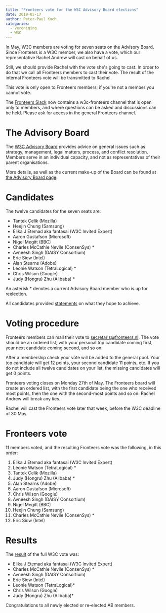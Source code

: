 ```yaml
---
title: "Fronteers vote for the W3C Advisory Board elections"
date: 2019-05-17
author: Peter-Paul Koch
categories: 
  - Vereniging
  - W3C
---
```

In May, W3C members are voting for seven seats on the Advisory Board. Since Fronteers is a W3C member, we also have a vote, which our representative Rachel Andrew will cast on behalf of us.

Still, we should provide Rachel with the vote she's going to cast. In order to do that we call all Fronteers members to cast their vote. The result of the internal Fronteers vote will be transmitted to Rachel.

This vote is only open to Fronteers members; if you're not a member you cannot vote.

The [Fronteers Slack](https://fronteersnl.slack.com/) now contains a w3c-fronteers channel that is open only to members, and where questions can be asked and discussions can be held. Please ask for access in the general Fronteers channel.

# The Advisory Board

The [W3C Advisory Board](https://www.w3.org/2002/ab/) provides advice on general issues such as strategy, management, legal matters, process, and conflict resolution. Members serve in an individual capacity, and not as representatives of their parent organisations.

More details, as well as the current make-up of the Board can be found at [the Advisory Board page](https://www.w3.org/2002/ab/).

# Candidates

The twelve candidates for the seven seats are:

* Tantek Çelik (Mozilla)
* Heejin Chung (Samsung)
* Elika J Etemad aka fantasai (W3C Invited Expert)
* Aaron Gustafson (Microsoft)
* Nigel Megitt (BBC)
* Charles McCathie Nevile (ConsenSys) *
* Avneesh Singh (DAISY Consortium)
* Eric Siow (Intel)
* Alan Stearns (Adobe)
* Léonie Watson (TetraLogical) *
* Chris Wilson (Google)
* Judy (Hongru) Zhu (Alibaba) *

An asterisk * denotes a current Advisory Board member who is up for reelection.

All candidates provided [statements](https://www.w3.org/2019/05/02-ab-nominations) on what they hope to achieve.

# Voting procedure

Fronteers members can mail their vote to [secretaris@fronteers.nl](mailto:secretaris@fronteers.nl). The vote should be an ordered list, with your personal top candidate coming first, your next candidate coming second, and so on.

After a membership check your vote will be added to the general pool. Your top candidate will get 12 points, your second candidate 11 points, etc. If you do not include all twelve candidates on your list, the missing candidates will get 0 points.

Fronteers voting closes on Monday 27th of May. The Fronteers board will create an ordered list, with the first candidate being the one who received most points, then the one with the second-most points and so on. Rachel Andrew will break any ties.

Rachel will cast the Fronteers vote later that week, before the W3C deadline of 30 May.

# Fronteers vote

11 members voted, and the resulting Fronteers vote was the following, in this order:

1. Elika J Etemad aka fantasai (W3C Invited Expert)
2. Léonie Watson (TetraLogical) *
3. Tantek Çelik (Mozilla)
4. Judy (Hongru) Zhu (Alibaba) *
5. Alan Stearns (Adobe)
6. Aaron Gustafson (Microsoft)
7. Chris Wilson (Google)
8. Avneesh Singh (DAISY Consortium)
9. Nigel Megitt (BBC)
10. Heejin Chung (Samsung)
11. Charles McCathie Nevile (ConsenSys) *
12. Eric Siow (Intel)

# Results

The [result](https://www.w3.org/blog/news/archives/7762) of the full W3C vote was:

* Elika J Etemad aka fantasai (W3C Invited Expert)
*   Charles McCathie Nevile (ConsenSys) *
*   Avneesh Singh (DAISY Consortium)
*   Eric Siow (Intel)
*   Léonie Watson (TetraLogical)*
*   Chris Wilson (Google)
*   Judy (Hongru) Zhu (Alibaba)*

Congratulations to all newly elected or re-elected AB members.
